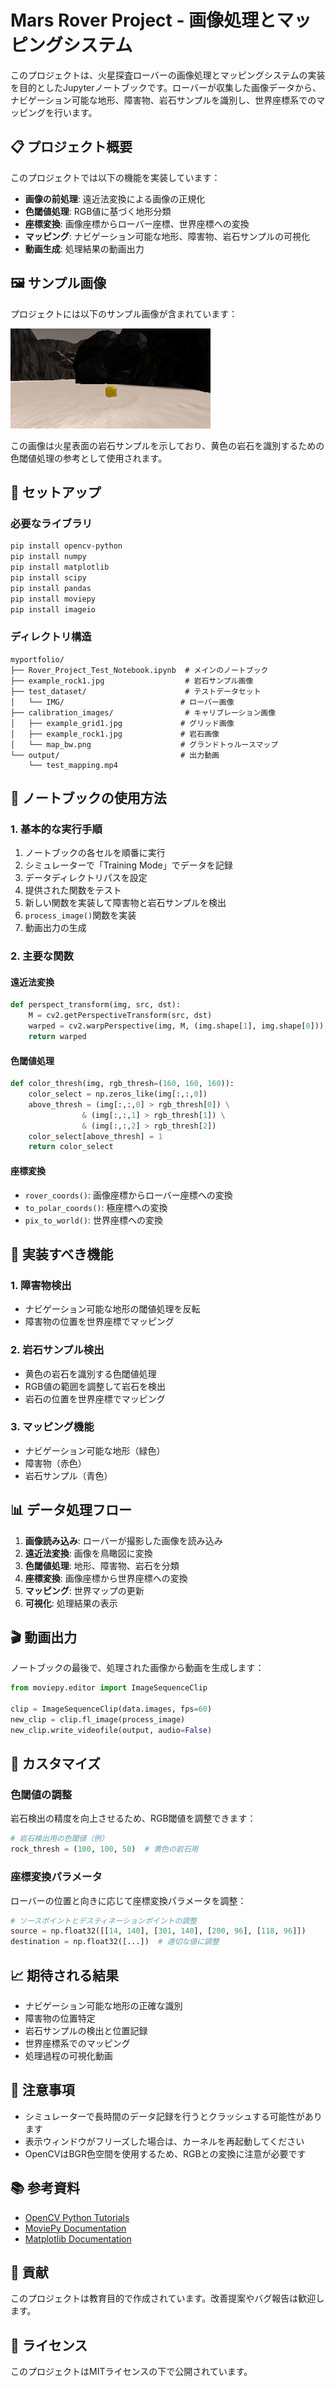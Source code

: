 # Mars Rover Project - 画像処理とマッピングシステム

このプロジェクトは、火星探査ローバーの画像処理とマッピングシステムの実装を目的としたJupyterノートブックです。ローバーが収集した画像データから、ナビゲーション可能な地形、障害物、岩石サンプルを識別し、世界座標系でのマッピングを行います。

## 📋 プロジェクト概要

このプロジェクトでは以下の機能を実装しています：

- **画像の前処理**: 遠近法変換による画像の正規化
- **色閾値処理**: RGB値に基づく地形分類
- **座標変換**: 画像座標からローバー座標、世界座標への変換
- **マッピング**: ナビゲーション可能な地形、障害物、岩石サンプルの可視化
- **動画生成**: 処理結果の動画出力

## 🖼️ サンプル画像

プロジェクトには以下のサンプル画像が含まれています：

![岩石サンプル例](example_rock1.jpg)

この画像は火星表面の岩石サンプルを示しており、黄色の岩石を識別するための色閾値処理の参考として使用されます。

## 🚀 セットアップ

### 必要なライブラリ

```bash
pip install opencv-python
pip install numpy
pip install matplotlib
pip install scipy
pip install pandas
pip install moviepy
pip install imageio
```

### ディレクトリ構造

```
myportfolio/
├── Rover_Project_Test_Notebook.ipynb  # メインのノートブック
├── example_rock1.jpg                  # 岩石サンプル画像
├── test_dataset/                      # テストデータセット
│   └── IMG/                          # ローバー画像
├── calibration_images/                # キャリブレーション画像
│   ├── example_grid1.jpg             # グリッド画像
│   ├── example_rock1.jpg             # 岩石画像
│   └── map_bw.png                    # グランドトゥルースマップ
└── output/                           # 出力動画
    └── test_mapping.mp4
```

## 📖 ノートブックの使用方法

### 1. 基本的な実行手順

1. ノートブックの各セルを順番に実行
2. シミュレーターで「Training Mode」でデータを記録
3. データディレクトリパスを設定
4. 提供された関数をテスト
5. 新しい関数を実装して障害物と岩石サンプルを検出
6. `process_image()`関数を実装
7. 動画出力の生成

### 2. 主要な関数

#### 遠近法変換
```python
def perspect_transform(img, src, dst):
    M = cv2.getPerspectiveTransform(src, dst)
    warped = cv2.warpPerspective(img, M, (img.shape[1], img.shape[0]))
    return warped
```

#### 色閾値処理
```python
def color_thresh(img, rgb_thresh=(160, 160, 160)):
    color_select = np.zeros_like(img[:,:,0])
    above_thresh = (img[:,:,0] > rgb_thresh[0]) \
                & (img[:,:,1] > rgb_thresh[1]) \
                & (img[:,:,2] > rgb_thresh[2])
    color_select[above_thresh] = 1
    return color_select
```

#### 座標変換
- `rover_coords()`: 画像座標からローバー座標への変換
- `to_polar_coords()`: 極座標への変換
- `pix_to_world()`: 世界座標への変換

## 🎯 実装すべき機能

### 1. 障害物検出
- ナビゲーション可能な地形の閾値処理を反転
- 障害物の位置を世界座標でマッピング

### 2. 岩石サンプル検出
- 黄色の岩石を識別する色閾値処理
- RGB値の範囲を調整して岩石を検出
- 岩石の位置を世界座標でマッピング

### 3. マッピング機能
- ナビゲーション可能な地形（緑色）
- 障害物（赤色）
- 岩石サンプル（青色）

## 📊 データ処理フロー

1. **画像読み込み**: ローバーが撮影した画像を読み込み
2. **遠近法変換**: 画像を鳥瞰図に変換
3. **色閾値処理**: 地形、障害物、岩石を分類
4. **座標変換**: 画像座標から世界座標への変換
5. **マッピング**: 世界マップの更新
6. **可視化**: 処理結果の表示

## 🎬 動画出力

ノートブックの最後で、処理された画像から動画を生成します：

```python
from moviepy.editor import ImageSequenceClip

clip = ImageSequenceClip(data.images, fps=60)
new_clip = clip.fl_image(process_image)
new_clip.write_videofile(output, audio=False)
```

## 🔧 カスタマイズ

### 色閾値の調整
岩石検出の精度を向上させるため、RGB閾値を調整できます：

```python
# 岩石検出用の色閾値（例）
rock_thresh = (100, 100, 50)  # 黄色の岩石用
```

### 座標変換パラメータ
ローバーの位置と向きに応じて座標変換パラメータを調整：

```python
# ソースポイントとデスティネーションポイントの調整
source = np.float32([[14, 140], [301, 140], [200, 96], [118, 96]])
destination = np.float32([...])  # 適切な値に調整
```

## 📈 期待される結果

- ナビゲーション可能な地形の正確な識別
- 障害物の位置特定
- 岩石サンプルの検出と位置記録
- 世界座標系でのマッピング
- 処理過程の可視化動画

## 🚨 注意事項

- シミュレーターで長時間のデータ記録を行うとクラッシュする可能性があります
- 表示ウィンドウがフリーズした場合は、カーネルを再起動してください
- OpenCVはBGR色空間を使用するため、RGBとの変換に注意が必要です

## 📚 参考資料

- [OpenCV Python Tutorials](http://opencv-python-tutroals.readthedocs.io/)
- [MoviePy Documentation](https://zulko.github.io/moviepy/)
- [Matplotlib Documentation](https://matplotlib.org/)

## 🤝 貢献

このプロジェクトは教育目的で作成されています。改善提案やバグ報告は歓迎します。

## 📄 ライセンス

このプロジェクトはMITライセンスの下で公開されています。

